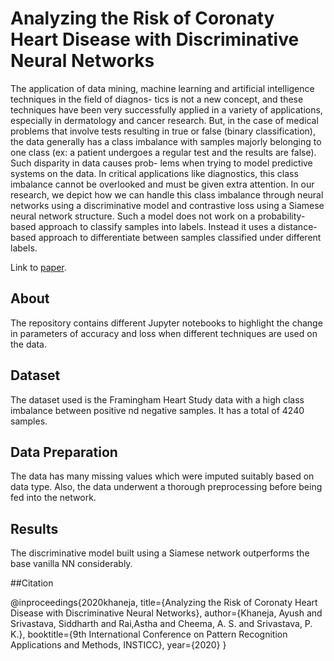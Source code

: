 # Analyzing the Risk of Coronaty Heart Disease with Discriminative Neural Networks
The application of data mining, machine learning and artificial intelligence techniques in the field of diagnos- tics is not a new concept, and these techniques have been very successfully applied in a variety of applications, especially in dermatology and cancer research. But, in the case of medical problems that involve tests resulting in true or false (binary classification), the data generally has a class imbalance with samples majorly belonging to one class (ex: a patient undergoes a regular test and the results are false). Such disparity in data causes prob- lems when trying to model predictive systems on the data. In critical applications like diagnostics, this class imbalance cannot be overlooked and must be given extra attention. In our research, we depict how we can handle this class imbalance through neural networks using a discriminative model and contrastive loss using a Siamese neural network structure. Such a model does not work on a probability-based approach to classify samples into labels. Instead it uses a distance-based approach to differentiate between samples classified under different labels.

Link to [paper](https://www.insticc.org/Primoris/Resources/PaperPdf.ashx?idPaper=91901).


## About
The repository contains different Jupyter notebooks to highlight the change in parameters of accuracy and loss when different techniques are used on the data.

## Dataset
The dataset used is the Framingham Heart Study data with a high class imbalance between positive nd negative samples. It has a total of 4240 samples.

## Data Preparation
The data has many missing values which were imputed suitably based on data type. Also, the data underwent a thorough preprocessing before being fed into the network.

## Results
The discriminative model built using a Siamese network outperforms the base vanilla NN considerably.

##Citation

@inproceedings{2020khaneja,
  title={Analyzing the Risk of Coronaty Heart Disease with Discriminative Neural Networks},
  author={Khaneja, Ayush and Srivastava, Siddharth and  Rai,Astha and Cheema, A. S.  and  Srivastava, P. K.},
  booktitle={9th International Conference on Pattern Recognition Applications and Methods, INSTICC},
  year={2020}
}
